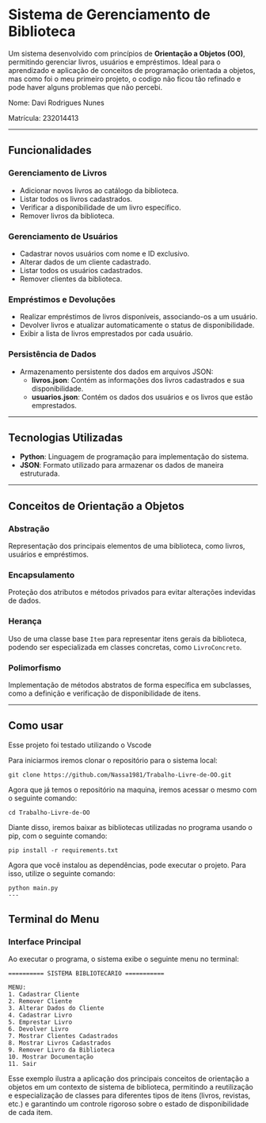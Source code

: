 # **Sistema de Gerenciamento de Biblioteca**

Um sistema desenvolvido com princípios de **Orientação a Objetos (OO)**, permitindo gerenciar livros, usuários e empréstimos. Ideal para o aprendizado e aplicação de conceitos de programação orientada a objetos, mas como foi o meu primeiro projeto, o codigo não ficou tão refinado e pode haver alguns problemas que não percebi.

Nome: Davi Rodrigues Nunes

Matrícula: 232014413

---

## **Funcionalidades**

### **Gerenciamento de Livros**
- Adicionar novos livros ao catálogo da biblioteca.
- Listar todos os livros cadastrados.
- Verificar a disponibilidade de um livro específico.
- Remover livros da biblioteca.

### **Gerenciamento de Usuários**
- Cadastrar novos usuários com nome e ID exclusivo.
- Alterar dados de um cliente cadastrado.
- Listar todos os usuários cadastrados.
- Remover clientes da biblioteca.

### **Empréstimos e Devoluções**
- Realizar empréstimos de livros disponíveis, associando-os a um usuário.
- Devolver livros e atualizar automaticamente o status de disponibilidade.
- Exibir a lista de livros emprestados por cada usuário.

### **Persistência de Dados**
- Armazenamento persistente dos dados em arquivos JSON:
  - **livros.json**: Contém as informações dos livros cadastrados e sua disponibilidade.
  - **usuarios.json**: Contém os dados dos usuários e os livros que estão emprestados.

---
## **Tecnologias Utilizadas**
- **Python**: Linguagem de programação para implementação do sistema.
- **JSON**: Formato utilizado para armazenar os dados de maneira estruturada.

---

## **Conceitos de Orientação a Objetos**

### **Abstração**
Representação dos principais elementos de uma biblioteca, como livros, usuários e empréstimos.

### **Encapsulamento**
Proteção dos atributos e métodos privados para evitar alterações indevidas de dados.

### **Herança**
Uso de uma classe base `Item` para representar itens gerais da biblioteca, podendo ser especializada em classes concretas, como `LivroConcreto`.

### **Polimorfismo**
Implementação de métodos abstratos de forma específica em subclasses, como a definição e verificação de disponibilidade de itens.

---

## Como usar
Esse projeto foi testado utilizando o Vscode

Para iniciarmos iremos clonar o repositório para o sistema local:
```
git clone https://github.com/Nassa1981/Trabalho-Livre-de-OO.git
```
Agora que já temos o repositório na maquina, iremos acessar o mesmo com o seguinte comando:
```
cd Trabalho-Livre-de-OO
```
Diante disso, iremos baixar as bibliotecas utilizadas no programa usando o pip, com o seguinte comando:
```
pip install -r requirements.txt
```
Agora que você instalou as dependências, pode executar o projeto. Para isso, utilize o seguinte comando:
```
python main.py
---
```
## **Terminal do Menu**

### **Interface Principal**
Ao executar o programa, o sistema exibe o seguinte menu no terminal:

```plaintext
========== SISTEMA BIBLIOTECÁRIO ===========

MENU:
1. Cadastrar Cliente
2. Remover Cliente
3. Alterar Dados do Cliente
4. Cadastrar Livro
5. Emprestar Livro
6. Devolver Livro
7. Mostrar Clientes Cadastrados
8. Mostrar Livros Cadastrados
9. Remover Livro da Biblioteca
10. Mostrar Documentação
11. Sair
```
Esse exemplo ilustra a aplicação dos principais conceitos de orientação a objetos em um contexto de sistema de biblioteca, permitindo a reutilização e especialização de classes para diferentes tipos de itens (livros, revistas, etc.) e garantindo um controle rigoroso sobre o estado de disponibilidade de cada item.

